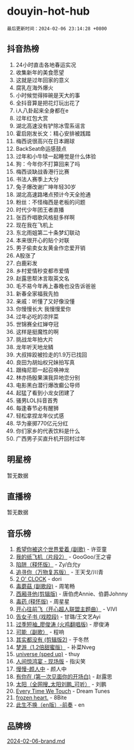 # douyin-hot-hub

`最后更新时间：2024-02-06 23:14:28 +0800`

## 抖音热榜

1. 24小时直击各地春运实况
1. 收集新年的美食愿望
1. 这就是过年回家的意义
1. 腐乳在海外爆火
1. 小时候觉得摔碗是天大的事
1. 全抖音算是把花灯玩出花了
1. i人八卦起来全身都在e
1. 过年红包大赏
1. 湖北高速没有铲除冰雪系谣言
1. 霍启刚发长文：精心安排被践踏
1. 梅西说很高兴在日本踢球
1. BackSeat命运感鼓点
1. 过年和小牛犊一起睡觉是什么体验
1. 狗：今年你不打算回来了吗
1. 梅西谈缺战香港行比赛
1. 书法人赛季上大分
1. 兔子爆改谢广坤年轻30岁
1. 湖北高速路堵点预计今天全抢通
1. 粉丝：不怪梅西是老板的问题
1. 时代少年团王者直播
1. 张百乔唱歌风格挺多样啊
1. 现在我在飞机上
1. 东北雨姐第二十条梦幻联动
1. 本来很开心的贴个对联
1. 男子偷卖女友黄金作恋爱开销
1. A股涨了
1. 白鹿彩发
1. 乡村爱情秒变都市爱情
1. 赵露思帮沐言取英文名
1. 毛不易今年再上春晚也没告诉爸爸
1. 新春全家福我先拍
1. 亲戚：听懂了又好像没懂
1. 你慢慢长大 我慢慢爱你
1. 过年必吃的凉拌菜
1. 世锦赛全红婵夺冠
1. 这样是挺魔性的啊
1. 挑战龙年拍大片
1. 龙年听天地龙鳞
1. 大叔摔跤被捡走的1.9万已找回
1. 良田为胡灿权兄妹拍写真
1. 跟梅尼耶一起召唤神龙
1. 林亦扬殷果演我异地恋分别
1. 电影黑白潜行爆改癫公导师
1. 起猛了看到小龙女团建了
1. 骚男LOL抖音首秀
1. 每逢春节必有醒狮
1. 轻松拿捏龙年仪式感
1. 华为豪掷770亿元分红
1. 你们家乡的代表饮料是什么
1. 广西男子买直升机开回村过年

## 明星榜

暂无数据

## 直播榜

暂无数据

## 音乐榜

1. [希望你被这个世界爱着 (副歌)](https://sf6-cdn-tos.douyinstatic.com/obj/tos-cn-ve-2774/oUHCmWQfZlE3QQBKBeD8rCFLpJzPgCpImhsxMt) - 许亚童
1. [我的纸飞机（片段2）](https://sf3-cdn-tos.douyinstatic.com/obj/tos-cn-ve-2774/oM2ZrKcg2CD5AeRB2gkeXOFB1IxAGJdZPazYHf) - GooGoo/王之睿
1. [陷阱（释怀版）](https://sf5-hl-cdn-tos.douyinstatic.com/obj/tos-cn-ve-2774/oE8C21LeZrzKLDFfQYgMzx4GAIHageG5IzayY7) - Zy/白允y
1. [追寻你（万物复苏版）](https://sf5-hl-cdn-tos.douyinstatic.com/obj/tos-cn-ve-2774/oYeAZJsbjIDit9APmBg8u6uDUQnHmoCf3gbo74) - 王天戈/川青
1. [2 O' CLOCK](https://sf5-hl-cdn-tos.douyinstatic.com/obj/tos-cn-ve-2774/oIUBICeqlYQHTigCBOnCMlwBZJkgiBjt1oDfbg) - dori
1. [毒蘑菇 (副歌段)](https://sf5-hl-cdn-tos.douyinstatic.com/obj/tos-cn-ve-2774/ocDEUsfdLjxnlFXtfogBCiQCEqYB7QZgZ8VViM) - 周笔畅
1. [西厢寻他(剪辑版)](https://sf5-hl-cdn-tos.douyinstatic.com/obj/tos-cn-ve-2774/oUsAVfAQKlRNxEv5qxvIB8o5qmIWUcXbzJKJhw) - 唐伯虎Annie、伯爵Johnny
1. [毒药 (释怀版)](https://sf6-cdn-tos.douyinstatic.com/obj/tos-cn-ve-2774/oYILMEAzspdZBIzy4frJNB8ZHPHWAhiwowd4Ad) - 周星星
1. [开心往前飞（开心超人联盟主题曲）](https://sf3-cdn-tos.douyinstatic.com/obj/tos-cn-ve-2774/9d8fb7c82cf1421fb93a9fe925275e0a) - VIVI
1. [告女子书 (戏腔段)](https://sf5-hl-cdn-tos.douyinstatic.com/obj/tos-cn-ve-2774/osCCzFxWgstBDi92ZfBB4ht7gQENBmQMAl0eI6) - 甘璐/王文艺Ayi
1. [过季短袖_廖俊涛 (火鸡翻唱版)](https://sf3-cdn-tos.douyinstatic.com/obj/tos-cn-ve-2774/ogQVJl0tRBKxQgZji7YClFEBrVDeHpPTWfCZbQ) - 廖俊涛
1. [可能（副歌）](https://sf3-cdn-tos.douyinstatic.com/obj/tos-cn-ve-2774/cde1731888894259b333569393c2fb51) - 程响
1. [其实都没有 (剪辑版2)](https://sf5-hl-cdn-tos.douyinstatic.com/obj/tos-cn-ve-2774/oEBNQenHZtBhxYjGgUDQk0BCHTigQafgFlbQ7k) - 于冬然
1. [梦游（1.2倍甜蜜版）](https://sf5-hl-cdn-tos.douyinstatic.com/obj/tos-cn-ve-2774/o4gyAUm8hwufoEABmwVIiQtHsFuGzAEEWtNMzo) - 补菜Nveg
1. [universe (sped up)](https://sf6-cdn-tos.douyinstatic.com/obj/tos-cn-ve-2774/oIQnurQLDCsdYeegkM4CKuVb23MZBXtX6QB8bv) - thuy
1. [人间惊鸿宴 - 现场版](https://sf5-hl-cdn-tos.douyinstatic.com/obj/tos-cn-ve-2774/osF4mrPePAf2Yv8Wfr5fATCHZwL5h1QiGQAKwz) - 指尖笑
1. [慢慢-颜人中](https://sf3-cdn-tos.douyinstatic.com/obj/tos-cn-ve-2774/ocjHNfBXdBxQNC8ZGAeoLMFTUgtBg8bkExunDC) - 颜人中
1. [有你在 (第一次见面你的开场白)](https://sf5-hl-cdn-tos.douyinstatic.com/obj/tos-cn-ve-2774/oAthrQ3ClJBfI57uBoFEgNDYtNCZ0TSYQQfxQ0) - 赵露思
1. [太阳（全网搜_太阳刘鹏_可听）](https://sf5-hl-cdn-tos.douyinstatic.com/obj/tos-cn-ve-2774/ogWbyIQnlBFImVbeDocRdCIYtBHlbJXgfZMvgz) - 刘鹏
1. [Every Time We Touch](https://sf5-hl-cdn-tos.douyinstatic.com/obj/tos-cn-ve-2774/ogN6lUKQeBBfEVhIOMikG1CcJjugxk1tztZyhP) - Dream Tunes
1. [frozen heart.](https://sf5-hl-cdn-tos.douyinstatic.com/obj/tos-cn-ve-2774/oIIWJfyjIACZA9zQMtnJ6hQQhFC4vhCupoRBsO) - 8Bite
1. [此生不换（en版）-前奏](https://sf3-cdn-tos.douyinstatic.com/obj/tos-cn-ve-2774/oMDvUGwhKrKYDEqXiMYEwxZqBWIJFA92CiLAO) - en

## 品牌榜

[2024-02-06-brand.md](2024-02-06-brand.md)

